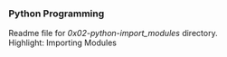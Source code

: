 ### Python Programming
Readme file for *0x02-python-import_modules* directory.  
Highlight: Importing Modules 
